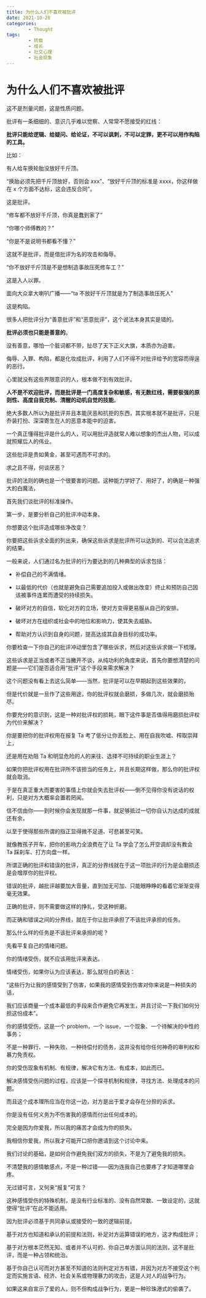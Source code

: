 ```yaml
---
title: 为什么人们不喜欢被批评
date: 2021-10-28
categories:
        - Thought
tags:
        - 转载
        - 成长
        - 社交心理
        - 社会现象
---
```


# 为什么人们不喜欢被批评

这不是剂量问题，这是性质问题。

批评有一条细细的、意识几乎难以觉察、人常常不愿接受的红线：

**批评只能给逻辑、给疑问、给论证，不可以讽刺，不可以定罪，更不可以用作构陷的工具。**

比如：

有人给车换轮胎没放好千斤顶。

“换胎必须先把千斤顶放好，否则会 xxx”、“放好千斤顶的标准是 xxxx，你这样做在 x 个方面不达标，这会违反合同”。

这是批评。

“修车都不放好千斤顶，你真是蠢到家了”

“你哪个师傅教的？”

“你是不是说明书都看不懂？”

这就不是批评，而是借批评为名的攻击和侮辱。

“你不放好千斤顶是不是想制造事故压死修车工？”

这是入人以罪。

面向大众拿大喇叭广播——“ta 不放好千斤顶就是为了制造事故压死人”

这是构陷。

很多人把批评分为“善意批评”和“恶意批评”，这个说法本身其实是错的。

**批评必须也只能是善意的**。

没有善意，哪怕一个脏词都不带，扯尽了天下正义大旗，本质亦为迫害。

侮辱、入罪、构陷，都是化妆成批评，利用了人们不得不对批评给予的宽容而得逞的恶行。

心里就没有这些界限意识的人，根本做不到有效批评。

**人不是不欢迎批评，而是批评是一门高度复杂和敏感，有无数红线，需要极强的原则性、高度自我克制、清醒的动机自觉的技能**。

绝大多数人所以为是批评并且本能厌恶和抗拒的东西，其实根本就不是批评，只是乔装打扮、深深寄生在人的恶意本能中的迫害。

一个真正懂得批评是什么的人，可以用批评造就常人难以想象的杰出人物，可以成就照耀后人的伟业。

这些批评是贵如黄金，甚至可遇而不可求的。

求之且不得，何谈厌恶？

批评的法则的确也是一个很要害的问题。这种能力学好了、用好了，的确是一种强大的白魔法，

首先我们谈批评的标准操作。

第一步，是要分析自己的批评冲动本身。

你想要这个批评造成哪些净改变？

你要把这些诉求全面的列出来，确保这些诉求是批评所可以达到的、可以合法追求的结果。

一般来说，人们通过名为批评的行为要达到的几种典型的诉求包括：

- 补偿自己的不满情绪。

- 以最低的代价（也就是避免自己需要追加投入或做出改变）终止和预防自己因该被事件连累而遭受的持续损失。

- 破坏对方的自信，软化对方的立场，使对方变得更易服从自己的安排。

- 破坏对方在组织或社会中的地位和影响力，使其失去威胁。

- 帮助对方认识到自身的问题，提高达成其自身目标的成功率。

你要检查一下你自己的批评冲动里包含了哪些诉求，然后对这些诉求做一下梳理。

这些诉求是正当或者不正当撇开不谈，从纯功利的角度来说，首先你要想清楚的问题是——它们是否适合用“批评”这个手段来需求解决？

这个问题没有看上去这么简单——当然，批评是可以在早期起到这些效果的，

但是代价就是一旦作了这些用途，你的批评权就会磨损，多做几次，就会磨损殆尽。

你要充分的意识到，这是一种对批评权的损耗，眼下这件事是否值得用磨损批评权为代价来解决？

你是要把你的批评权用在报复 Ta 考了低分让你丢脸上、用在自我吹嘘、榨取崇拜上，

还是用在劝阻 Ta 和明显危险的人的来往、选择不可持续的职业生涯上？

如果你把批评权用在批评所不该担当的任务上，并且长期这样做，那么你的批评权就会取消。

于是在真正重大而要害的事情上你就会失去批评权——倒不见得你没有说话的权利，只是对方大概率会置若罔闻。

信不信由你——到时候你会发现就那一件事，就足够抵过一切你自认为达成的成就还有余，

以至于使得那些所谓的指正显得微不足道、可悲甚至可笑。

就像教孩子开车，把你的影响力全浪费在了让 Ta 学会了怎么开空调却没有教会 Ta 踩刹车、打方向盘一样。

所谓正确的批评和错误的批评，真正的分界线就在于这一项批评的行为是会磨损还是会增厚你的批评权。

错误的批评，越批评越要加大音量，直到加无可加、只能眼睁睁的看着它渐渐变得毫无效果。

正确的批评，则不需要做这样的挣扎，受这种折磨。

而正确和错误之间的分界线，就在于你让批评承担了不该批评承担的任务。

那么什么样的任务是不该批评来承担的呢？

先看平复自己的情绪问题。

你的情绪受伤，就不应该用批评来表达。

情绪受伤，如果你认为应该表达，那么就坦白的表达：

“这些行为让我的感情受到了伤害，如果我的感情受到伤害对你来说是一种损失的话，

我们应该商量一个成本最低的手段来合作避免它再发生，并且讨论一下我们如何分担这份成本”。

你的感情受伤，这是一个 problem，一个 issue，一个现象、一个待解决的中性的事务；

不是一种罪行、一种失败、一种待偿付的债务，这并没有给你任何神奇的审判权和暴力免责权。

你的受伤现象有机制、有规律，解决它有方法、有成本，如此而已。

解决感情受伤问题的过程，应该是一个探寻机制和规律，寻找方法、处理成本的问题。

而且这个成本理所应当在你这一边，对方是出于爱才会存在分担的诉求。

你是没有任何义务为不伤害我的感情而付出任何成本的。

完全是因为你爱我，所以我的痛苦才会成为你的损失。

我相信你爱我，所以我才可能开口把你邀请到这个讨论中来。

我们讨论的基础，是如何合作避免我们双方的损失，不是为了避免我的损失。

不清楚我的感情敏感点，不是一种过错——因为连我自己也要疼了才知道哪里会疼。

无过错可言，又何来“报复”可言？

这种感情受伤的特殊机制，是没有行业标准的、没有自然常数、一致设定的，这就使得“批评”在此不能适用。

因为批评必须基于共同承认或接受的一致的逻辑前提。

基于对方也知道和承认的前提和法则，补足对方运算错误的地方，这才构成批评；

基于对方根本茫然无知、或者并不认可的、你自己单方面认同的法则，这不是批评，而是一种占领和统治。

基于你自己认可而对方甚至不知道的法则判定对方有错，并因为对方不接受这个判定而实施言语、经济、社会关系或物理暴力的攻击，这是人对人的战争行为。

如果这来自宣示了爱的人，则不但构成战争行为，更是一种珍珠港式的偷袭了。
